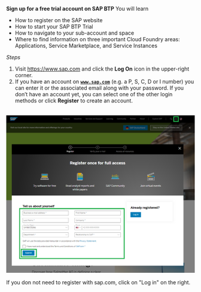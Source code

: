 **Sign up for a free trial account on SAP BTP**
You will learn

- How to register on the SAP website</li>
- How to start your SAP BTP Trial</li>
- How to navigate to your sub-account and space</li>
- Where to find information on three important Cloud Foundry areas: Applications, Service Marketplace, and Service Instances

*Steps*

1. Visit <a href="https://www.sap.com/" target="true">https://www.sap.com</a>&nbsp;and click the&nbsp;<strong>Log On</strong> icon in the upper-right corner.
2. If you have an account</strong>&nbsp;on&nbsp;<a href="https://www.sap.com/" target="new"><strong><code>www.sap.com</code></strong></a>&nbsp;(e.g. a P, S, C, D or I number) you can enter it or the associated email along with your password. If you don&rsquo;t have an account yet, you can select one of the other login methods or click&nbsp;<strong>Register</strong>&nbsp;to create an account. <br /><br />
 
![](../images/Register_for_Trial.png)

If you don not need to register with sap.com, click on "Log in" on the right.
